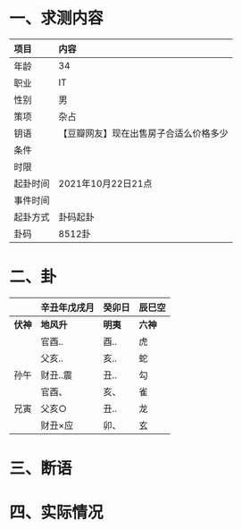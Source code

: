 # 一、求测内容
|项目|内容|
|:-|:-|
|年龄|34|
|职业|IT|
|性别|男|
|策项|杂占|
|钥语|【豆瓣网友】现在出售房子合适么价格多少|
|条件||
|时限||
|起卦时间|2021年10月22日21点|
|事件时间||
|起卦方式|卦码起卦|
|卦码|8512卦|

# 二、卦
||辛丑年戊戌月|癸卯日|辰巳空|
|:-|:-|:-|:-|
|**伏神**|**地风升**|**明夷**|**六神**|
||官酉..|酉..|虎|
||父亥..|亥..|蛇|
|孙午|财丑..震|丑..|勾|
||官酉、|亥、|雀|
|兄寅|父亥○|丑..|龙|
||财丑×应|卯、|玄|


# 三、断语

# 四、实际情况